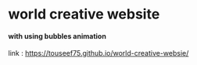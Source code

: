 # world creative website 
#### with using bubbles animation
link : [ https://touseef75.github.io/world-creative-websie/
](#)
